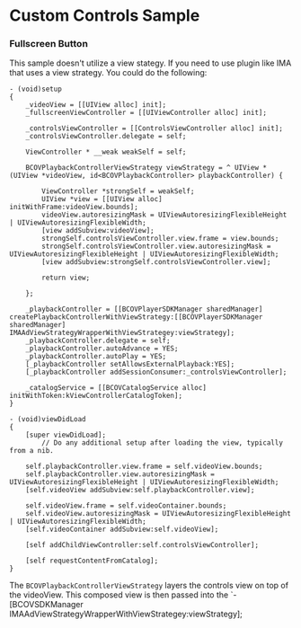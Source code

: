 Custom Controls Sample
=====================================
### Fullscreen Button

This sample doesn't utilize a view stategy. If you need to use plugin like IMA that uses a view strategy. You could do the following:

```
- (void)setup
{
    _videoView = [[UIView alloc] init];
    _fullscreenViewController = [[UIViewController alloc] init];
    
    _controlsViewController = [[ControlsViewController alloc] init];
    _controlsViewController.delegate = self;

    ViewController * __weak weakSelf = self;

    BCOVPlaybackControllerViewStrategy viewStrategy = ^ UIView *(UIView *videoView, id<BCOVPlaybackController> playbackController) {

        ViewController *strongSelf = weakSelf;
        UIView *view = [[UIView alloc] initWithFrame:videoView.bounds];
        videoView.autoresizingMask = UIViewAutoresizingFlexibleHeight | UIViewAutoresizingFlexibleWidth;
        [view addSubview:videoView];
        strongSelf.controlsViewController.view.frame = view.bounds;
        strongSelf.controlsViewController.view.autoresizingMask = UIViewAutoresizingFlexibleHeight | UIViewAutoresizingFlexibleWidth;
        [view addSubview:strongSelf.controlsViewController.view];

        return view;
        
    };

    _playbackController = [[BCOVPlayerSDKManager sharedManager] createPlaybackControllerWithViewStrategy:[[BCOVPlayerSDKManager sharedManager] IMAAdViewStrategyWrapperWithViewStrategey:viewStrategy];
    _playbackController.delegate = self;
    _playbackController.autoAdvance = YES;
    _playbackController.autoPlay = YES;
    [_playbackController setAllowsExternalPlayback:YES];
    [_playbackController addSessionConsumer:_controlsViewController];

    _catalogService = [[BCOVCatalogService alloc] initWithToken:kViewControllerCatalogToken];
}

- (void)viewDidLoad
{
    [super viewDidLoad];
        // Do any additional setup after loading the view, typically from a nib.

    self.playbackController.view.frame = self.videoView.bounds;
    self.playbackController.view.autoresizingMask = UIViewAutoresizingFlexibleHeight | UIViewAutoresizingFlexibleWidth;
    [self.videoView addSubview:self.playbackController.view];

    self.videoView.frame = self.videoContainer.bounds;
    self.videoView.autoresizingMask = UIViewAutoresizingFlexibleHeight | UIViewAutoresizingFlexibleWidth;
    [self.videoContainer addSubview:self.videoView];

    [self addChildViewController:self.controlsViewController];

    [self requestContentFromCatalog];
}
```

The `BCOVPlaybackControllerViewStrategy` layers the controls view on top of the videoView. This composed view is then passed into the `-[BCOVSDKManager IMAAdViewStrategyWrapperWithViewStrategey:viewStrategy];
